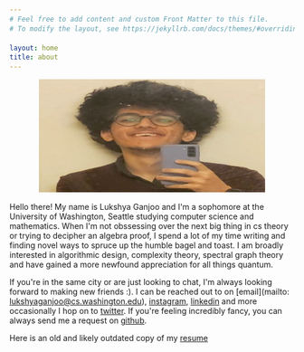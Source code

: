 ```yaml
---
# Feel free to add content and custom Front Matter to this file.
# To modify the layout, see https://jekyllrb.com/docs/themes/#overriding-theme-defaults

layout: home
title: about
---
```

<p align="center">
  <img height = 200 width = 400 src="images/lukshya.jpeg">
</p> 

Hello there! My name is Lukshya Ganjoo and 
I'm a sophomore at the University of 
Washington, Seattle studying computer science 
and mathematics. When I'm not 
obssessing over the next big thing in 
cs theory or trying to decipher an 
algebra proof, I spend a lot of my 
time writing and finding novel ways 
to spruce up the humble bagel and toast. I am 
broadly interested in algorithmic 
design, complexity theory, spectral 
graph theory and have gained a more newfound 
appreciation for all things quantum.


If you're in the same city or are just looking to chat, I'm always looking forward to 
making new friends :). I can be reached out to on [email](mailto: 
lukshyaganjoo@cs.washington.edu), 
[instagram](https://www.instagram.com/matchstickmaan/), 
[linkedin](https://www.linkedin.com/in/lukshya-ganjoo-163a971b0/) 
and more occasionally I hop on to [twitter](https://twitter.com/matchstickmaan). If you're feeling incredibly fancy, you can always send me a request on 
[github](https://github.com/lukshyaganjoo).

Here is an old and likely outdated copy of my [resume](images/resume.pdf)

